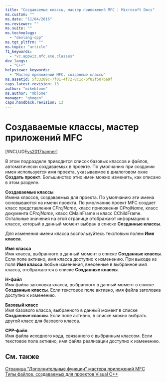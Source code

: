 ```yaml
---
title: "Создаваемые классы, мастер приложений MFC | Microsoft Docs"
ms.custom: ""
ms.date: "11/04/2016"
ms.reviewer: ""
ms.suite: ""
ms.technology: 
  - "devlang-cpp"
ms.tgt_pltfrm: ""
ms.topic: "article"
f1_keywords: 
  - "vc.appwiz.mfc.exe.classes"
dev_langs: 
  - "C++"
helpviewer_keywords: 
  - "Мастер приложений MFC, созданные классы"
ms.assetid: 5f33209c-7f01-4f72-8c1c-6f02f507ba9f
caps.latest.revision: 13
author: "mikeblome"
ms.author: "mblome"
manager: "ghogen"
caps.handback.revision: 13
---
```

# Создаваемые классы, мастер приложений MFC
[!INCLUDE[vs2017banner](../../assembler/inline/includes/vs2017banner.md)]

В этом подразделе приводится список базовых классов и файлов, автоматически создаваемых в проекте.  По умолчанию при создании имен используется имя проекта, указываемое в диалоговом окне **Создать проект**.  Большинство этих имен можно изменить, как описано в этом разделе.  
  
 **Создаваемые классы**  
 Имена классов, создаваемых для проекта.  По умолчанию эти имена основываются на имени проекта.  По умолчанию проект MFC создает класс представления C*ProjName*, класс приложения C*ProjName*, класс документа C*ProjName*, класс CMainFrame и класс CChildFrame.  Остальные значения на этой странице отображают информацию о классе, который в данный момент выбран в списке **Созданные классы**.  
  
 Для изменения имени класса воспользуйтесь текстовым полем **Имя класса**.  
  
 **Имя класса**  
 Имя класса, выбранного в данный момент в списке **Созданные классы**.  Если поле активно, имя класса доступно к изменению.  При выходе из поля **Имя класса** любые изменения, внесенные в выбранное имя класса, отображаются в списке **Созданные классы**.  
  
 **H\-файл**  
 Имя файла заголовка класса, выбранного в данный момент в списке **Созданные классы**.  Если текстовое поле активно, имя файла заголовка доступно к изменению.  
  
 **Базовый класс**  
 Имя базового класса, выбранного в данный момент в списке **Созданные классы**.  Если поле активно, в списке можно выбрать другой класс для базового класса.  
  
 **CPP\-файл**  
 Имя файла исходного кода, связанного с выбранным классом.  Если текстовое поле активно, имя файла реализации доступно к изменению.  
  
## См. также  
 [Страница "Дополнительные функции" мастера приложений MFC](../../mfc/reference/advanced-features-mfc-application-wizard.md)   
 [Типы файлов, создаваемых для проектов Visual C\+\+](../../ide/file-types-created-for-visual-cpp-projects.md)